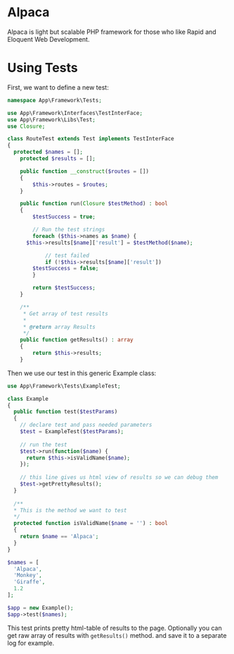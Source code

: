 # Alpaca
Alpaca is light but scalable PHP framework for those who like Rapid and Eloquent Web Development.

# Using Tests


First, we want to define a new test:
```php
namespace App\Framework\Tests;

use App\Framework\Interfaces\TestInterFace;
use App\Framework\Libs\Test;
use Closure;

class RouteTest extends Test implements TestInterFace
{
  protected $names = [];
	protected $results = [];

	public function __construct($routes = [])
	{
		$this->routes = $routes;
	}

	public function run(Closure $testMethod) : bool
	{
		$testSuccess = true;

		// Run the test strings
		foreach ($this->names as $name) {
      $this->results[$name]['result'] = $testMethod($name);

			// test failed
			if (!$this->results[$name]['result'])
        $testSuccess = false;
		}

		return $testSuccess;
	}

	/**
	 * Get array of test results
	 *
	 * @return array Results
	 */
	public function getResults() : array
	{
		return $this->results;
	}

```

Then we use our test in this generic Example class:
```php
use App\Framework\Tests\ExampleTest;

class Example
{
  public function test($testParams)
  {
    // declare test and pass needed parameters
    $test = ExampleTest($testParams);
    
    // run the test
    $test->run(function($name) {
      return $this->isValidName($name);
    });
    
    // this line gives us html view of results so we can debug them
    $test->getPrettyResults();
  }
  
  /**
  * This is the method we want to test
  */
  protected function isValidName($name = '') : bool
  {
    return $name == 'Alpaca';
  }
}

$names = [
  'Alpaca',
  'Monkey',
  'Giraffe',
  1.2
];

$app = new Example();
$app->test($names);

```

This test prints pretty html-table of results to the page. Optionally you can get raw array of results with ```getResults()``` method. and save it to a separate log for example.
